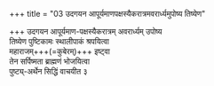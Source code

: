 +++
title = "03 उदगयन आपूर्यमाणपक्षस्यैकरात्रमवरार्ध्यमुपोष्य तिष्येण"

+++
उदगयन आपूर्यमाण-पक्षस्यैकरात्रम् अवरार्ध्यम् उपोष्य  
तिष्येण पुष्टिकामः स्थालीपाकं श्रपयित्वा  
महाराजम्+++(=कुबेरम्)+++ इष्ट्वा  
तेन सर्पिष्मता ब्राह्मणं भोजयित्वा  
पुष्ट्य्-अर्थेन सिद्धिं वाचयीत ३